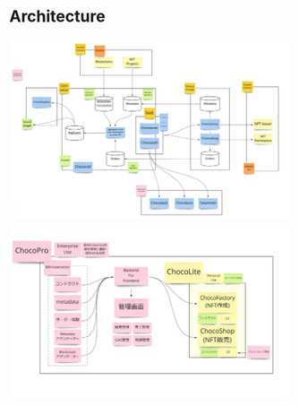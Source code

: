# Architecture

![](../.gitbook/assets/Chocomintapp.jpg)

!["Choco Pro"--- application for enterprises](<../.gitbook/assets/image (45).png>)

